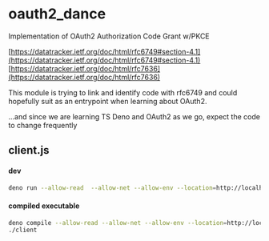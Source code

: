 # oauth2_dance

Implementation of OAuth2 Authorization Code Grant w/PKCE 

[https://datatracker.ietf.org/doc/html/rfc6749#section-4.1](https://datatracker.ietf.org/doc/html/rfc6749#section-4.1)
[https://datatracker.ietf.org/doc/html/rfc7636](https://datatracker.ietf.org/doc/html/rfc7636)

This module is trying to link and identify code with rfc6749 and could hopefully suit as an entrypoint when learning about OAuth2.

...and since we are learning TS Deno and OAuth2 as we go, expect the code to change frequently

## client.js

#### dev

```sh
deno run --allow-read  --allow-net --allow-env --location=http://localhost ./client.ts
```

#### compiled executable

```sh
deno compile --allow-read --allow-net --allow-env --location=http://localhost ./client.ts
./client
```
